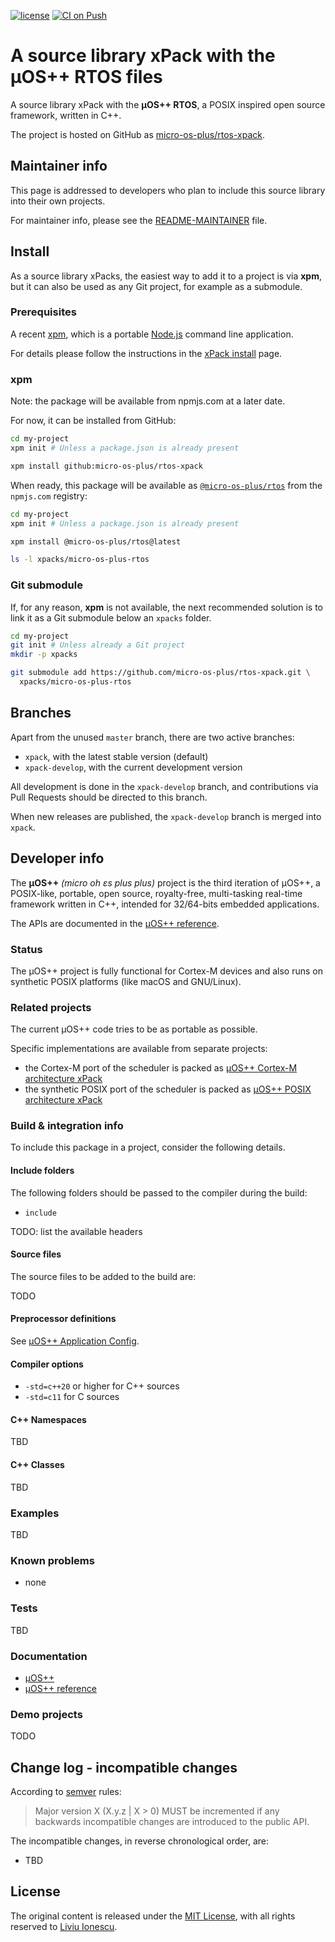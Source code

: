 
[![license](https://img.shields.io/github/license/micro-os-plus/rtos-xpack)](https://github.com/micro-os-plus/rtos-xpack/blob/xpack/LICENSE)
[![CI on Push](https://github.com/micro-os-plus/rtos-xpack/workflows/CI%20on%20Push/badge.svg)](https://github.com/micro-os-plus/rtos-xpack/actions?query=workflow%3A%22CI+on+Push%22)

# A source library xPack with the µOS++ RTOS files

A source library xPack with the **µOS++ RTOS**, a POSIX inspired open
source framework, written in C++.

The project is hosted on GitHub as
[micro-os-plus/rtos-xpack](https://github.com/micro-os-plus/rtos-xpack).

## Maintainer info

This page is addressed to developers who plan to include this source
library into their own projects.

For maintainer info, please see the
[README-MAINTAINER](README-MAINTAINER.md) file.

## Install

As a source library xPacks, the easiest way to add it to a project is via
**xpm**, but it can also be used as any Git project, for example as a submodule.

### Prerequisites

A recent [xpm](https://xpack.github.io/xpm/),
which is a portable [Node.js](https://nodejs.org/) command line application.

For details please follow the instructions in the
[xPack install](https://xpack.github.io/install/) page.

### xpm

Note: the package will be available from npmjs.com at a later date.

For now, it can be installed from GitHub:

```sh
cd my-project
xpm init # Unless a package.json is already present

xpm install github:micro-os-plus/rtos-xpack
```

When ready, this package will be available as
[`@micro-os-plus/rtos`](https://www.npmjs.com/package/@micro-os-plus/rtos)
from the `npmjs.com` registry:

```sh
cd my-project
xpm init # Unless a package.json is already present

xpm install @micro-os-plus/rtos@latest

ls -l xpacks/micro-os-plus-rtos
```

### Git submodule

If, for any reason, **xpm** is not available, the next recommended
solution is to link it as a Git submodule below an `xpacks` folder.

```sh
cd my-project
git init # Unless already a Git project
mkdir -p xpacks

git submodule add https://github.com/micro-os-plus/rtos-xpack.git \
  xpacks/micro-os-plus-rtos
```

## Branches

Apart from the unused `master` branch, there are two active branches:

- `xpack`, with the latest stable version (default)
- `xpack-develop`, with the current development version

All development is done in the `xpack-develop` branch, and contributions via
Pull Requests should be directed to this branch.

When new releases are published, the `xpack-develop` branch is merged
into `xpack`.

## Developer info

The **µOS++** _(micro oh ɛs plus plus)_ project is
the third iteration of µOS++, a POSIX-like, portable, open source,
royalty-free, multi-tasking real-time framework written in C++,
intended for 32/64-bits embedded applications.

The APIs are documented in the
[µOS++ reference](http://micro-os-plus.github.io/reference/cmsis-plus/).

### Status

The µOS++ project is fully functional for Cortex-M devices and also runs
on synthetic POSIX platforms (like macOS and GNU/Linux).

### Related projects

The current µOS++ code tries to be as portable as possible.

Specific implementations are available from separate projects:

- the Cortex-M port of the scheduler is packed as
[µOS++ Cortex-M architecture xPack](https://github.com/micro-os-plus/architecture-cortexm-xpack)
- the synthetic POSIX port of the scheduler is packed as
[µOS++ POSIX architecture xPack](https://github.com/micro-os-plus/architecture-posix-xpack)

### Build & integration info

To include this package in a project, consider the following details.

#### Include folders

The following folders should be passed to the compiler during the build:

- `include`

TODO: list the available headers

#### Source files

The source files to be added to the build are:

TODO

#### Preprocessor definitions

See [µOS++ Application Config](http://micro-os-plus.github.io/reference/cmsis-plus/group__cmsis-plus-app-config.html).

#### Compiler options

- `-std=c++20` or higher for C++ sources
- `-std=c11` for C sources

#### C++ Namespaces

TBD

#### C++ Classes

TBD

### Examples

TBD

### Known problems

- none

### Tests

TBD

### Documentation

- [µOS++](http://micro-os-plus.github.io)
- [µOS++ reference](http://micro-os-plus.github.io/reference/cmsis-plus/)

### Demo projects

TODO

## Change log - incompatible changes

According to [semver](https://semver.org) rules:

> Major version X (X.y.z | X > 0) MUST be incremented if any
backwards incompatible changes are introduced to the public API.

The incompatible changes, in reverse chronological order,
are:

- TBD

## License

The original content is released under the
[MIT License](https://opensource.org/licenses/MIT/),
with all rights reserved to
[Liviu Ionescu](https://github.com/ilg-ul/).
